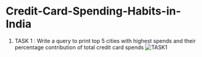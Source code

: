 # Credit-Card-Spending-Habits-in-India

1. TASK 1 :  Write a query to print top 5 cities with highest spends and their percentage contribution of total credit card spends 
![TASK1](https://github.com/Pranay62/Credit-Card-Spending-Habits-in-India/assets/37542841/4f0e35f3-81b5-495f-a1ff-d7093f8e7032)
